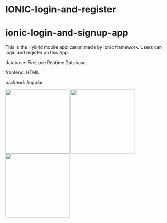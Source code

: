 # IONIC-login-and-register
# ionic-login-and-signup-app
This is the Hybrid mobile application made by Ionic framework. Users can login and register on this App.
<p>database: Firebase Reatime Database</p>

<p>frontend: HTML</p> 

<p>backend: Angular</p>



<img width="200" align="left" src="https://github.com/xudawww/IONIC-login-and-register/blob/master/1508712257680.jpg"/>
<img width="200" align="left" src="https://github.com/xudawww/IONIC-login-and-register/blob/master/1508720226198.jpg"/>
<img width="200" align="left" src="https://github.com/xudawww/IONIC-login-and-register/blob/master/1508720500923.jpg"/>

